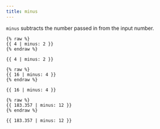 ```yaml
---
title: minus
---
```


`minus` subtracts the number passed in from the input number.

```liquid
{% raw %}
{{ 4 | minus: 2 }}
{% endraw %}
```

```text
{{ 4 | minus: 2 }}
```

```liquid
{% raw %}
{{ 16 | minus: 4 }}
{% endraw %}
```

```text
{{ 16 | minus: 4 }}
```

```liquid
{% raw %}
{{ 183.357 | minus: 12 }}
{% endraw %}
```

```text
{{ 183.357 | minus: 12 }}
```

